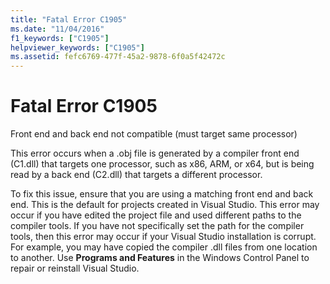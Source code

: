 ```yaml
---
title: "Fatal Error C1905"
ms.date: "11/04/2016"
f1_keywords: ["C1905"]
helpviewer_keywords: ["C1905"]
ms.assetid: fefc6769-477f-45a2-9878-6f0a5f42472c
---
```

# Fatal Error C1905

Front end and back end not compatible (must target same processor)

This error occurs when a .obj file is generated by a compiler front end (C1.dll) that targets one processor, such as x86, ARM, or x64, but is being read by a back end (C2.dll) that targets a different processor.

To fix this issue, ensure that you are using a matching front end and back end. This is the default for projects created in Visual Studio. This error may occur if you have edited the project file and used different paths to the compiler tools. If you have not specifically set the path for the compiler tools, then this error may occur if your Visual Studio installation is corrupt. For example, you may have copied the compiler .dll files from one location to another. Use **Programs and Features** in the Windows Control Panel to repair or reinstall Visual Studio.
